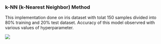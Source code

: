 ### k-NN (k-Nearest Neighbor) Method
This implementation done on iris dataset with tolat 150 samples divided into 80% training and 20% test dataset. Accuracy of 
this model observred with various values of hyperparameter.

![](MachineLearning/Supervised/Classification/knn.png)
